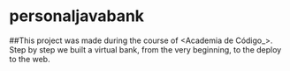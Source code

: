 # personaljavabank
##This project was made during the course of &lt;Academia de Código_>. Step by step we built a virtual bank, from the very beginning, to the deploy to the web.
